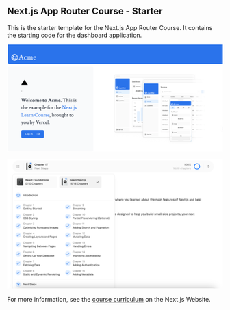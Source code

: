 ## Next.js App Router Course - Starter

This is the starter template for the Next.js App Router Course. It contains the starting code for the dashboard application.

![Dashboar App Preview](app-preview.png)


![Nextjs Course Comletion](nextjs-course-completion.png)

For more information, see the [course curriculum](https://nextjs.org/learn) on the Next.js Website.
